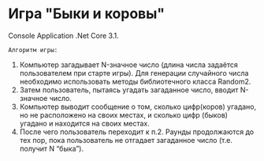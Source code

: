 # Игра "Быки и коровы"
Console Application .Net Core 3.1.

<code>Алгоритм игры:</code>
1. Компьютер загадывает N-значное число (длина числа задаётся пользователем при старте игры). Для генерации случайного числа необходимо использовать методы библиотечного класса Random2.
2. Затем пользователь, пытаясь угадать загаданное число, вводит N-значное число.
3. Компьютер выводит сообщение о том, сколько цифр(коров) угадано, но не расположено на своих местах, и сколько цифр (быков) угадано и находится на своих местах.
4. После чего пользователь переходит к п.2. Раунды продолжаются до тех пор, пока пользователь не отгадает загаданное число (т.е. получит N “быка”).
